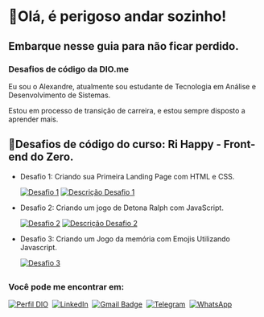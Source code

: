 ## 
# 👋Olá, é perigoso andar sozinho! 
## Embarque nesse guia para não ficar perdido.
### Desafios de código da DIO.me

Eu sou o Alexandre, atualmente sou estudante de Tecnologia em Análise e Desenvolvimento de Sistemas.

Estou em processo de transição de carreira, e estou sempre disposto a aprender mais.

## 🥇Desafios de código do curso: Ri Happy - Front-end do Zero.
- Desafio 1: Criando sua Primeira Landing Page com HTML e CSS.

  [![Desafio 1](https://img.shields.io/badge/-Desafio%201-000)](https://github.com/alexandrefnas/Desafios-css/tree/main/Desafio-1)
[![Descrição Desafio 1](https://img.shields.io/badge/-Descrição-000)](https://github.com/alexandrefnas/Desafios-css/tree/main/Desafio-1/Descricao.md)&nbsp;

- Desafio 2: Criando um jogo de Detona Ralph com JavaScript.

  [![Desafio 2](https://img.shields.io/badge/-Desafio%202-000)](https://github.com/alexandrefnas/Desafios-css/tree/main/Desafio-2)
[![Descrição Desafio 2](https://img.shields.io/badge/-Descrição-000)](https://github.com/alexandrefnas/Desafios-css/tree/main/Desafio-2/detona-ralph/Descricao.md)&nbsp;

- Desafio 3: Criando um  Jogo da memória com Emojis Utilizando Javascript.

  [![Desafio 3](https://img.shields.io/badge/-Desafio%203-000)](https://github.com/alexandrefnas/Desafios-css/tree/main/Desafio-3/Memory-Game)
  
##
###  Você pode me encontrar em:

[![Perfil DIO](https://img.shields.io/badge/-Perfil%20DIO-000?informational?style=for-the-badge&logo=gitbook&logoColor=blue)](https://www.dio.me/users/alexandrefnas)&nbsp;
[![LinkedIn](https://img.shields.io/badge/LinkedIn-000?informational?style=for-the-badge&logo=linkedin&logoColor=blue)](https://www.linkedin.com/in/alexandre-fernandes-do-nascimento-2749092b6/)&nbsp;
[![Gmail Badge](https://img.shields.io/badge/-alexandrefnas@gmail.com-000?informational?style=for-the-badge&logo=Gmail&logoColor=red&ink=mailto:alexandrefnas@gmail.com)](mailto:alexandrefnas@gmail.com)&nbsp;
[![Telegram](https://img.shields.io/badge/Telegram-000?informational?style=for-the-badge&logo=telegram&logoColor=2CA5E0)](https://t.me/alexandrefnas)&nbsp;
[![WhatsApp](https://img.shields.io/badge/WhatsApp-000?informational?style=for-the-badge&logo=whatsapp&logoColor=2CA5E0)](https://wa.me/5534984093426)

##
